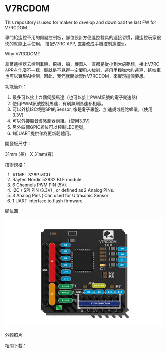 # V7RCDOM
This repository is used for maker to develop and download the last FW for V7RCDOM

專門給遙控車用的開發控制板，腳位設計方便遙控載具的連接習慣，讓遙控玩家很快的就能上手使用。
搭配V7RC APP, 直接改成手機控制遙控車。

Why V7RCDOM?

拿著遙控器去控制車輛、飛機、船、機器人一直都是從小到大的夢想，接上V7RC  APP有什麼不一樣，那就是不見得一定要用人控制，運用手機強大的運算，遙控車也可以實現AI控制。因此，我們就開始製作V7RCDOM，來實現這個夢想。

功能簡介：

1. 最多可以接上六個伺服馬達（也可以接上PWM訊號的電子變速器)
2. 使用PWM訊號控制馬達，有刷無刷馬達都相容。
3. 可以外接I2C或是SPI的Sensor, 像是電子羅盤、加速規或是陀螺儀。(使用3.3V)
4. 可以外接超音波感測器兩組。(使用3.3V)
5. 另外四個GPIO腳位可以控制LED燈號。
6. 1組UART提供作為更新韌體用。

開發板尺寸：

 31mm (長） X 31mm(寬）

技術規格：

1. ATMEL 328P MCU
2. Raytec Nordic 52832 BLE module.
3.  6 Channels PWM PIN (5V).
4. I2C / SPI PIN (3.3V) , or defined as 2 Analog PINs.
5. 3 Analog Pins ( Can used for Ultrasonic Sensor
6. 1 UART interface to flash firmware.

腳位圖

![V7RCDOM Board PIN map](V7RCDOM-PIN@3x.png)


外觀照片







相關下載：

